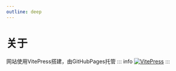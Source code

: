 ```yaml
---
outline: deep
---
```


# 关于

网站使用VitePress搭建，由GitHubPages托管
::: info
[![VitePress](/vitepress.png)](https://github.com/vuejs/vitepress)
:::